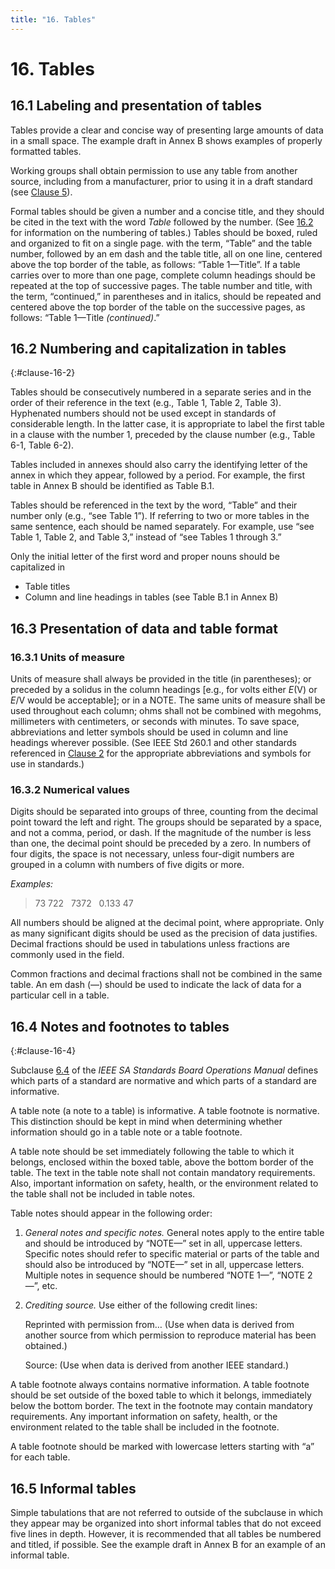 ```yaml
---
title: "16. Tables"
---
```


# 16. Tables

## 16.1 Labeling and presentation of tables

Tables provide a clear and concise way of presenting large amounts of data in a small space. The example draft in Annex B shows examples of properly formatted tables.

Working groups shall obtain permission to use any table from another source, including from a manufacturer, prior to using it in a draft standard (see [Clause 5](05.html)).

Formal tables should be given a number and a concise title, and they should be cited in the text with the word *Table* followed by the number. (See [16.2](#clause-16-2) for information on the numbering of tables.) Tables should be boxed, ruled and organized to fit on a single page. with the term, “Table” and the table number, followed by an em dash and the table title, all on one line, centered above the top border of the table, as follows: “Table 1—Title”. If a table carries over to more than one page, complete column headings should be repeated at the top of successive pages. The table number and title, with the term, “continued,” in parentheses and in italics, should be repeated and centered above the top border of the table on the successive pages, as follows: “Table 1—Title *(continued)*.”

## 16.2 Numbering and capitalization in tables
{:#clause-16-2}

Tables should be consecutively numbered in a separate series and in the order of their reference in the text (e.g., Table 1, Table 2, Table 3). Hyphenated numbers should not be used except in standards of considerable length. In the latter case, it is appropriate to label the first table in a clause with the number 1, preceded by the clause number (e.g., Table 6-1, Table 6-2).

Tables included in annexes should also carry the identifying letter of the annex in which they appear, followed by a period. For example, the first table in Annex B should be identified as Table B.1.

Tables should be referenced in the text by the word, “Table” and their number only (e.g., “see Table 1”). If referring to two or more tables in the same sentence, each should be named separately. For example, use “see Table 1, Table 2, and Table 3,” instead of “see Tables 1 through 3.”

Only the initial letter of the first word and proper nouns should be capitalized in

* Table titles
* Column and line headings in tables (see Table B.1 in Annex B)

## 16.3 Presentation of data and table format

### 16.3.1 Units of measure

Units of measure shall always be provided in the title (in parentheses); or preceded by a solidus in the column headings [e.g., for volts either *E*(V) or *E*/V would be acceptable]; or in a <span class="allsmallcaps">NOTE</span>. The same units of measure shall be used throughout each column; ohms shall not be combined with megohms, millimeters with centimeters, or seconds with minutes. To save space, abbreviations and letter symbols should be used in column and line headings wherever possible. (See IEEE Std 260.1 and other standards referenced in [Clause 2](02.html) for the appropriate abbreviations and symbols for use in standards.)

### 16.3.2 Numerical values

Digits should be separated into groups of three, counting from the decimal point toward the left and right. The groups should be separated by a space, and not a comma, period, or dash. If the magnitude of the number is less than one, the decimal point should be preceded by a zero. In numbers of four digits, the space is not necessary, unless four-digit numbers are grouped in a column with numbers of five digits or more.

*Examples:*

> 73&nbsp;722&nbsp;&nbsp;&nbsp;7372&nbsp;&nbsp;&nbsp;0.133&nbsp;47

All numbers should be aligned at the decimal point, where appropriate. Only as many significant digits should be used as the precision of data justifies. Decimal fractions should be used in tabulations unless fractions are commonly used in the field.

Common fractions and decimal fractions shall not be combined in the same table. An em dash (—) should be used to indicate the lack of data for a particular cell in a table.

## 16.4 Notes and footnotes to tables
{:#clause-16-4}

Subclause [6.4](http://standards.ieee.org/develop/policies/opman/sect6.html) of the *IEEE SA Standards Board Operations Manual* defines which parts of a standard are normative and which parts of a standard are informative.

A table note (a note to a table) is informative. A table footnote is normative. This distinction should be kept in mind when determining whether information should go in a table note or a table footnote.

A table note should be set immediately following the table to which it belongs, enclosed within the boxed table, above the bottom border of the table. The text in the table note shall not contain mandatory requirements. Also, important information on safety, health, or the environment related to the table shall not be included in table notes.

Table notes should appear in the following order:

1. *General notes and specific notes.* General notes apply to the entire table and should be introduced by “<span class="allsmallcaps">NOTE</span>—” set in all, uppercase letters. Specific notes should refer to specific material or parts of the table and should also be introduced by “<span class="allsmallcaps">NOTE</span>—” set in all, uppercase letters. Multiple notes in sequence should be numbered “<span class="allsmallcaps">NOTE 1</span>—”, “<span class="allsmallcaps">NOTE 2</span>—”, etc.
2. *Crediting source.* Use either of the following credit lines:

   Reprinted with permission from… (Use when data is derived from another source from which permission to reproduce material has been obtained.)

   Source: (Use when data is derived from another IEEE standard.)

A table footnote always contains normative information. A table footnote should be set outside of the boxed table to which it belongs, immediately below the bottom border. The text in the footnote may contain mandatory requirements. Any important information on safety, health, or the environment related to the table shall be included in the footnote.

A table footnote should be marked with lowercase letters starting with “a” for each table.

## 16.5 Informal tables

Simple tabulations that are not referred to outside of the subclause in which they appear may be organized into short informal tables that do not exceed five lines in depth. However, it is recommended that all tables be numbered and titled, if possible. See the example draft in Annex B for an example of an informal table.